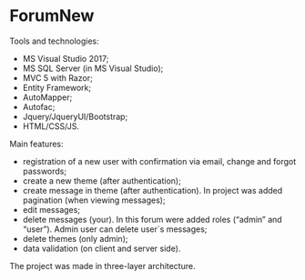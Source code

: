  
# ForumNew
   Tools and technologies:
-	MS Visual Studio 2017; 
-	MS SQL Server (in MS Visual Studio);
-	MVC 5 with Razor;
-	Entity Framework;
-	AutoMapper;
-	Autofac;
-	Jquery/JqueryUI/Bootstrap;
-	HTML/CSS/JS.

   Main features:
-	registration of a new user with confirmation via email, change and forgot passwords;
-	create a new theme (after authentication);
-	create message in theme (after authentication). In project was added pagination (when viewing messages);
-	edit messages;
-	delete messages (your). In this forum were added roles (“admin” and “user”). Admin user can delete user`s messages;
-	delete themes (only admin);
-	data validation (on client and server side).

   The project was made in three-layer architecture.
